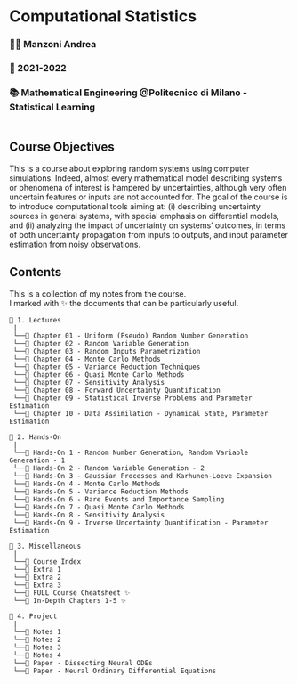 # **Computational Statistics**
### 👨‍🏫  Manzoni Andrea<br>
### 📅  2021-2022<br>
### 📚  Mathematical Engineering @Politecnico di Milano - Statistical Learning<br><br>

## **Course Objectives**
This is a course about exploring random systems using computer simulations. Indeed, almost every mathematical model describing systems or phenomena of interest is hampered by uncertainties, although very often uncertain features or inputs are not accounted for. The goal of the course is to introduce computational tools aiming at: (i) describing uncertainty sources in general systems, with special emphasis on differential models, and (ii) analyzing the impact of uncertainty on systems’ outcomes, in terms of both uncertainty propagation from inputs to outputs, and input parameter estimation from noisy observations.

## **Contents**
This is a collection of my notes from the course. <br>
I marked with ✨ the documents that can be particularly useful.

```
📂 1. Lectures
 |
 └──📜 Chapter 01 - Uniform (Pseudo) Random Number Generation
 └──📜 Chapter 02 - Random Variable Generation
 └──📜 Chapter 03 - Random Inputs Parametrization
 └──📜 Chapter 04 - Monte Carlo Methods
 └──📜 Chapter 05 - Variance Reduction Techniques
 └──📜 Chapter 06 - Quasi Monte Carlo Methods
 └──📜 Chapter 07 - Sensitivity Analysis
 └──📜 Chapter 08 - Forward Uncertainty Quantification
 └──📜 Chapter 09 - Statistical Inverse Problems and Parameter Estimation
 └──📜 Chapter 10 - Data Assimilation - Dynamical State, Parameter Estimation

📂 2. Hands-On
 |
 └──📜 Hands-On 1 - Random Number Generation, Random Variable Generation - 1
 └──📜 Hands-On 2 - Random Variable Generation - 2
 └──📜 Hands-On 3 - Gaussian Processes and Karhunen-Loeve Expansion
 └──📜 Hands-On 4 - Monte Carlo Methods
 └──📜 Hands-On 5 - Variance Reduction Methods
 └──📜 Hands-On 6 - Rare Events and Importance Sampling
 └──📜 Hands-On 7 - Quasi Monte Carlo Methods
 └──📜 Hands-On 8 - Sensitivity Analysis
 └──📜 Hands-On 9 - Inverse Uncertainty Quantification - Parameter Estimation

📂 3. Miscellaneous
 |
 └──📜 Course Index
 └──📜 Extra 1
 └──📜 Extra 2
 └──📜 Extra 3
 └──📜 FULL Course Cheatsheet ✨
 └──📜 In-Depth Chapters 1-5 ✨

📂 4. Project
 |
 └──📜 Notes 1
 └──📜 Notes 2
 └──📜 Notes 3
 └──📜 Notes 4
 └──📜 Paper - Dissecting Neural ODEs
 └──📜 Paper - Neural Ordinary Differential Equations
```

